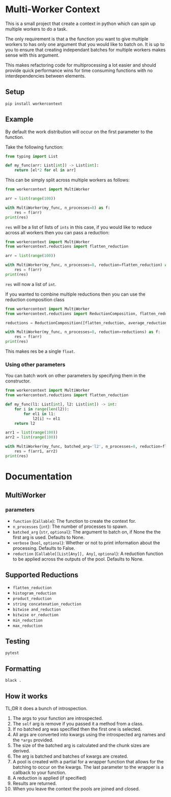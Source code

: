 # Multi-Worker Context

This is a small project that create a context in python which can spin up multiple workers to do a task.

The only requirement is that a the function you want to give multiple workers to has only one argument that you would like to batch on. It is up to you to ensure that creating independant batches for multiple workers makes sense with this argument.

This makes refactoring code for multiprocessing a lot easier and should provide quick performance wins for time consuming functions with no interdependencies between elements.

## Setup

```
pip install workercontext
```

## Example

By default the work distribution will occur on the first parameter to the function.

Take the following function:

```python
from typing import List

def my_func(arr: List[int]) -> List[int]:
    return [el*2 for el in arr]
```

This can be simply split across multiple workers as follows:

```python
from workercontext import MultiWorker

arr = list(range(100))

with MultiWorker(my_func, n_processes=8) as f:
    res = f(arr)
print(res)
```

`res` will be a list of lists of `ints` in this case, if you would like to reduce across all workers then you can pass a reduction:

```python
from workercontext import MultiWorker
from workercontext.reductions import flatten_reduction

arr = list(range(100))

with MultiWorker(my_func, n_processes=8, reduction=flatten_reduction) as f:
    res = f(arr)
print(res)
```

`res` will now a list of `int`.

If you wanted to combine multiple reductions then you can use the reduction composition class

```python
from workercontext import MultiWorker
from workercontext.reductions import ReductionComposition, flatten_reduction, average_reduction

reductions = ReductionComposition([flatten_reduction, average_reduction])

with MultiWorker(my_func, n_processes=8, reduction=reductions) as f:
    res = f(arr)
print(res)
```

This makes res be a single `float`.

### Using other parameters

You can batch work on other parameters by specifying them in the constructor.

```python
from workercontext import MultiWorker
from workercontext.reductions import flatten_reduction

def my_func(l1: List[int], l2: List[int]) -> int:
    for i in range(len(l2)):
        for el1 in l1:
            l2[i] += el1
    return l2

arr1 = list(range(100))
arr2 = list(range(100))

with MultiWorker(my_func, batched_arg='l2', n_processes=8, reduction=flatten_reduction) as f:
    res = f(arr1, arr2)
print(res)
```

# Documentation

## MultiWorker
### parameters
+ `function` (`Callable`): The function to create the context for.
+ `n_processes` (`int`): The number of processes to spawn.
+ `batched_arg` (`str`, `optional`): The argument to batch on, if None the the first arg is used. Defaults to None.
+ `verbose` (`bool`, `optional`): Whether or not to print information about the processing. Defaults to False.
+ `reduction` (`Callable[[List[Any]], Any]`, `optional`): A reduction function to be applied across the outputs of the pool. Defaults to None.
## Supported Reductions
+ `flatten_reduction`
+ `histogram_reduction`
+ `product_reduction`
+ `string concatenation_reduction`
+ `bitwise and_reduction`
+ `bitwise or_reduction`
+ `min_reduction`
+ `max_reduction`

## Testing
```
pytest
```

## Formatting
```
black .
```

## How it works

TL;DR it does a bunch of introspection.

1. The args to your function are introspected.
2. The `self` arg is remove if you passed it a method from a class.
3. If no batched arg was specified then the first one is selected.
4. All args are converted into kwargs using the introspected arg names and the `*args` provided.
5. The size of the batched arg is calculated and the chunk sizes are derived.
6. The arg is batched and batches of kwargs are created.
7. A pool is created with a partial for a wrapper function that allows for the batching to occur on the kwargs. The last parameter to the wrapper is a callback to your function.
8. A reduction is applied (if specified)
9. Results are returned.
10. When you leave the context the pools are joined and closed.